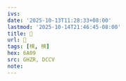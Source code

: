 ```yaml
---
ivs:
date: '2025-10-13T11:28:33+08:00'
lastmod: '2025-10-14T21:46:45-08:00'
title: 󰝦
url: 󰝦
tags: [樉, 樉]
hex: 6A09
src: GHZR, DCCV
note:
---
```

